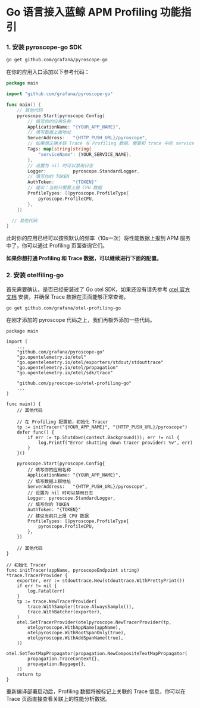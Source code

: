 # Go 语言接入蓝鲸 APM Profiling 功能指引



### 1. 安装 pyroscope-go SDK


```bash
go get github.com/grafana/pyroscope-go
```

在你的应用入口添加以下参考代码：

```go
package main

import "github.com/grafana/pyroscope-go"

func main() {
	// 其他代码
	pyroscope.Start(pyroscope.Config{
		// 填写你的应用名称
		ApplicationName: "{YOUR_APP_NAME}",
		// 填写数据上报地址
		ServerAddress:   "{HTTP_PUSH_URL}/pyroscope",
		// 如果想正确关联 Trace 与 Profiling 数据，需要和 trace 中的 service 字段内容保持一致 
		Tags: map[string]string{
    		"serviceName": {YOUR_SERVICE_NAME},
		},
		// 设置为 nil 时可以禁用日志
		Logger:          pyroscope.StandardLogger,
		// 填写你的 TOKEN
		AuthToken:       "{TOKEN}"
		// 建议：当前只需要上报 CPU 数据
		ProfileTypes: []pyroscope.ProfileType{
			pyroscope.ProfileCPU,
		},
	})

  // 其他代码
}
```
此时你的应用已经可以按照默认的频率（10s一次）将性能数据上报到 APM 服务中了，你可以通过 Profiling 页面查询它们。

**如果你想打通 Profiling 和 Trace 数据，可以继续进行下面的配置。**

### 2. 安装 otelfiling-go

首先需要确认，是否已经安装过了 Go otel SDK，如果还没有请先参考 [otel 官方文档](https://opentelemetry.io/docs/instrumentation/go/getting-started/) 安装，并确保 Trace 数据在页面能够正常查询。

```
go get github.com/grafana/otel-profiling-go
```
在刚才添加的 pyroscope 代码之上，我们再额外添加一些代码。


```
package main

import (
	...
	"github.com/grafana/pyroscope-go"
	"go.opentelemetry.io/otel"
	"go.opentelemetry.io/otel/exporters/stdout/stdouttrace"
	"go.opentelemetry.io/otel/propagation"
	"go.opentelemetry.io/otel/sdk/trace"
	
	"github.com/pyroscope-io/otel-profiling-go"
	...
)

func main() {
	// 其他代码

	// 在 Profiling 配置前，初始化 Tracer
	tp := initTracer("{YOUR_APP_NAME}", "{HTTP_PUSH_URL}/pyroscope")
	defer func() {
		if err := tp.Shutdown(context.Background()); err != nil {
			log.Printf("Error shutting down tracer provider: %v", err)
		}
	}()

	pyroscope.Start(pyroscope.Config{
		// 填写你的应用名称
		ApplicationName: "{YOUR_APP_NAME}",
		// 填写数据上报地址
		ServerAddress:   "{HTTP_PUSH_URL}/pyroscope",
		// 设置为 nil 时可以禁用日志
		Logger: pyroscope.StandardLogger,
		// 填写你的 TOKEN
		AuthToken: "{TOKEN}"
		// 建议当前只上报 CPU 数据
		ProfileTypes: []pyroscope.ProfileType{
			pyroscope.ProfileCPU,
		},
	})

	// 其他代码
}

// 初始化 Tracer
func initTracer(appName, pyroscopeEndpoint string) *trace.TracerProvider {
	exporter, err := stdouttrace.New(stdouttrace.WithPrettyPrint())
	if err != nil {
		log.Fatal(err)
	}
	tp := trace.NewTracerProvider(
		trace.WithSampler(trace.AlwaysSample()),
		trace.WithBatcher(exporter),
	)
	otel.SetTracerProvider(otelpyroscope.NewTracerProvider(tp,
		otelpyroscope.WithAppName(appName),
		otelpyroscope.WithRootSpanOnly(true),
		otelpyroscope.WithAddSpanName(true),
	))
	otel.SetTextMapPropagator(propagation.NewCompositeTextMapPropagator(
		propagation.TraceContext{},
		propagation.Baggage{},
	))
	return tp
}
```
重新编译部署启动后，Profiling 数据将被标记上关联的 Trace 信息，你可以在 Trace 页面直接查看关联上的性能分析数据。
